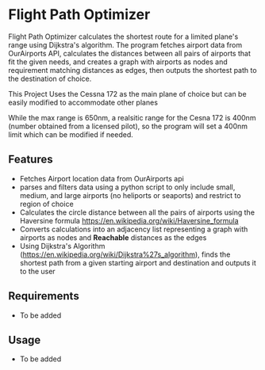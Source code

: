 # Flight Path Optimizer

Flight Path Optimizer calculates the shortest route for a limited plane's range using Dijkstra's algorithm. The program fetches airport data from OurAirports API, calculates the distances between all pairs of airports that fit the given needs, and creates a graph with airports as nodes and requirement matching distances as edges, then outputs the shortest path to the destination of choice.


This Project Uses the Cessna 172 as the main plane of choice but can be easily modified to accommodate other planes

While the max range is 650nm, a realsitic range for the Cesna 172 is 400nm (number obtained from a licensed pilot), so the program will set a 400nm limit which can be modified if needed.

## Features

- Fetches Airport location data from OurAirports api
- parses and filters data using a python script to only include
small, medium, and large airports (no heliports or seaports) and restrict to region of choice
- Calculates the circle distance between all the pairs of airports
using the Haversine formula https://en.wikipedia.org/wiki/Haversine_formula
- Converts calculations into an adjacency list representing a graph with airports as nodes and **Reachable** distances as the edges
- Using Dijkstra's Algorithm (https://en.wikipedia.org/wiki/Dijkstra%27s_algorithm), finds the shortest path from a given starting airport and destination and outputs it to the user


## Requirements

- To be added

## Usage

- To be added


